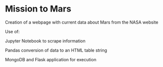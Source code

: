 # Mission to Mars

Creation of a webpage with current data about Mars from the NASA website

Use of:  

Jupyter Notebook to scrape information

Pandas conversion of data to an HTML table string

MongoDB and Flask application for execution
         
